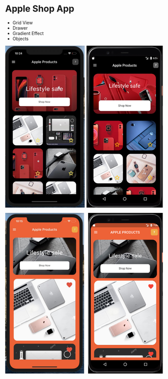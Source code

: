 # Apple Shop App


- Grid View
- Drawer
- Gradient Effect
- Objects

![This is an image](assets/readme/img.png)

![This is an image](assets/readme/img_1.png)

